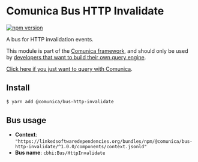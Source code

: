 # Comunica Bus HTTP Invalidate

[![npm version](https://badge.fury.io/js/%40comunica%2Fbus-http-invalidate.svg)](https://www.npmjs.com/package/@comunica/bus-http-invalidate)

A bus for HTTP invalidation events.

This module is part of the [Comunica framework](https://github.com/comunica/comunica),
and should only be used by [developers that want to build their own query engine](https://comunica.dev/docs/modify/).

[Click here if you just want to query with Comunica](https://comunica.dev/docs/query/).

## Install

```bash
$ yarn add @comunica/bus-http-invalidate
```

## Bus usage

* **Context**: `"https://linkedsoftwaredependencies.org/bundles/npm/@comunica/bus-http-invalidate/^1.0.0/components/context.jsonld"`
* **Bus name**: `cbhi:Bus/HttpInvalidate`

